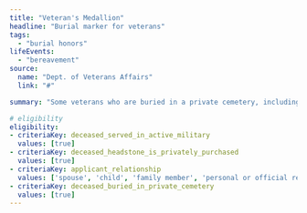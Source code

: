 ```yaml
---
title: "Veteran's Medallion"
headline: "Burial marker for veterans"
tags: 
  - "burial honors"
lifeEvents: 
  - "bereavement"
source:
  name: "Dept. of Veterans Affairs"
  link: "#"

summary: "Some veterans who are buried in a private cemetery, including veterans of the National Guard, may be eligible for a headstone medallion or grave marker and Presidential Memorial Certificate."

# eligibility
eligibility:
- criteriaKey: deceased_served_in_active_military
  values: [true]
- criteriaKey: deceased_headstone_is_privately_purchased
  values: [true]
- criteriaKey: applicant_relationship
  values: ['spouse', 'child', 'family member', 'personal or official representative']
- criteriaKey: deceased_buried_in_private_cemetery
  values: [true]
---
```

